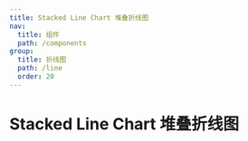 ```yaml
---
title: Stacked Line Chart 堆叠折线图
nav:
  title: 组件
  path: /components
group:
  title: 折线图
  path: /line
  order: 20
---
```


# Stacked Line Chart 堆叠折线图

<code src="./.demos/stacked-line.tsx"></code>
